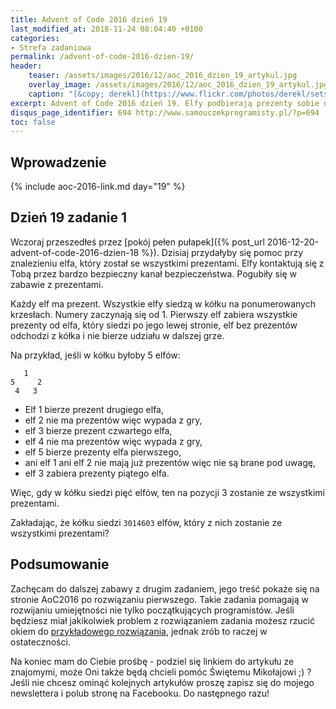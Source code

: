 ```yaml
---
title: Advent of Code 2016 dzień 19
last_modified_at: 2018-11-24 08:04:40 +0100
categories:
- Strefa zadaniowa
permalink: /advent-of-code-2016-dzien-19/
header:
    teaser: /assets/images/2016/12/aoc_2016_dzien_19_artykul.jpg
    overlay_image: /assets/images/2016/12/aoc_2016_dzien_19_artykul.jpg
    caption: "[&copy; derekl](https://www.flickr.com/photos/derekl/sets/72157649148835567)"
excerpt: Advent of Code 2016 dzień 19. Elfy podbierają prezenty sobie nawzajem dasz radę odnaleźć tego, który zostanie z wszystkimi prezentami?
disqus_page_identifier: 694 http://www.samouczekprogramisty.pl/?p=694
toc: false
---
```


## Wprowadzenie

{% include aoc-2016-link.md day="19" %}

## Dzień 19 zadanie 1

Wczoraj przeszedłeś przez [pokój pełen pułapek]({% post_url 2016-12-20-advent-of-code-2016-dzien-18 %}). Dzisiaj przydałyby się pomoc przy znalezieniu elfa, który został se wszystkimi prezentami. Elfy kontaktują się z Tobą przez bardzo bezpieczny kanał bezpieczeństwa. Pogubiły się w zabawie z prezentami.

Każdy elf ma prezent. Wszystkie elfy siedzą w kółku na ponumerowanych krzesłach. Numery zaczynają się od 1. Pierwszy elf zabiera wszystkie prezenty od elfa, który siedzi po jego lewej stronie, elf bez prezentów odchodzi z kółka i nie bierze udziału w dalszej grze.

Na przykład, jeśli w kółku byłoby 5 elfów:

       1
    5     2
     4   3

- Elf 1 bierze prezent drugiego elfa,
- elf 2 nie ma prezentów więc wypada z gry,
- elf 3 bierze prezent czwartego elfa,
- elf 4 nie ma prezentów więc wypada z gry,
- elf 5 bierze prezenty elfa pierwszego,
- ani elf 1 ani elf 2 nie mają już prezentów więc nie są brane pod uwagę,
- elf 3 zabiera prezenty piątego elfa.

Więc, gdy w kółku siedzi pięć elfów, ten na pozycji 3 zostanie ze wszystkimi prezentami.

Zakładając, że kółku siedzi `3014603` elfów, który z nich zostanie ze wszystkimi prezentami?

## Podsumowanie

Zachęcam do dalszej zabawy z drugim zadaniem, jego treść pokaże się na stronie AoC2016 po rozwiązaniu pierwszego. Takie zadania pomagają w rozwijaniu umiejętności nie tylko początkujących programistów. Jeśli będziesz miał jakikolwiek problem z rozwiązaniem zadania możesz rzucić okiem do [przykładowego rozwiązania](https://github.com/SamouczekProgramisty/StrefaZadaniowaSamouka/tree/master/05_aoc_2016/src/main/java/pl/samouczekprogramisty/szs/aoc2016/day19), jednak zrób to raczej w ostateczności.

Na koniec mam do Ciebie prośbę - podziel się linkiem do artykułu ze znajomymi, może Oni także będą chcieli pomóc Świętemu Mikołajowi ;) ? Jeśli nie chcesz ominąć kolejnych artykułów proszę zapisz się do mojego newslettera i polub stronę na Facebooku. Do następnego razu!
